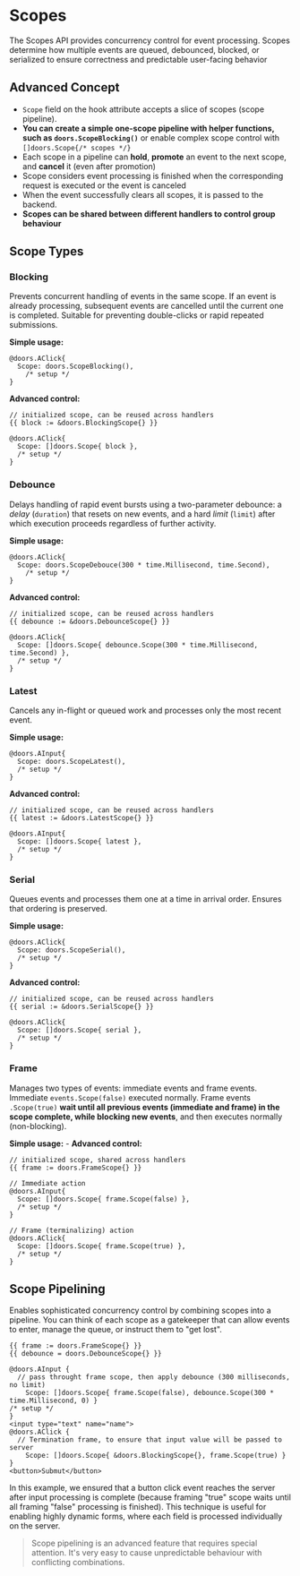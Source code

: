 # Scopes

The Scopes API provides concurrency control for event processing. Scopes determine how multiple events are queued, debounced, blocked, or serialized to ensure correctness and predictable user-facing behavior

## Advanced Concept

* `Scope` field on the hook attribute accepts a slice of scopes (scope pipeline). 
* **You can create a simple one-scope pipeline with helper functions, such as `doors.ScopeBlocking()`** or enable complex scope control with `[]doors.Scope{/* scopes */}`
* Each scope in a pipeline can **hold**, **promote** an event to the next scope, and **cancel** it (even after promotion)
* Scope considers event processing is finished when the corresponding request is executed or the event is canceled 
* When the event successfully clears all scopes, it is passed to the backend.
* **Scopes can be shared between different handlers to control group behaviour**

## Scope Types

### Blocking

Prevents concurrent handling of events in the same scope. If an event is already processing, subsequent events are cancelled until the current one is completed. Suitable for preventing double-clicks or rapid repeated submissions.

**Simple usage:**

```templ
@doors.AClick{
  Scope: doors.ScopeBlocking(),
	/* setup */
}
```

**Advanced control:**

```templ
// initialized scope, can be reused across handlers
{{ block := &doors.BlockingScope{} }}

@doors.AClick{
  Scope: []doors.Scope{ block },
  /* setup */
}
```

### Debounce

Delays handling of rapid event bursts using a two-parameter debounce: a *delay* (`duration`) that resets on new events, and a hard *limit* (`limit`) after which execution proceeds regardless of further activity.

**Simple usage:**

```templ
@doors.AClick{
  Scope: doors.ScopeDebouce(300 * time.Millisecond, time.Second),
	/* setup */
}
```

**Advanced control:**

```templ
// initialized scope, can be reused across handlers
{{ debounce := &doors.DebounceScope{} }}

@doors.AClick{
  Scope: []doors.Scope{ debounce.Scope(300 * time.Millisecond, time.Second) },
  /* setup */
}
```

### Latest

Cancels any in-flight or queued work and processes only the most recent event. 

**Simple usage:**

```templ
@doors.AInput{
  Scope: doors.ScopeLatest(),
  /* setup */
}
```

**Advanced control:**

```templ
// initialized scope, can be reused across handlers
{{ latest := &doors.LatestScope{} }}

@doors.AInput{
  Scope: []doors.Scope{ latest },
  /* setup */
}
```

### Serial

Queues events and processes them one at a time in arrival order. Ensures that ordering is preserved. 

**Simple usage:**

```templ
@doors.AClick{
  Scope: doors.ScopeSerial(),
  /* setup */
}
```

**Advanced control:**

```templ
// initialized scope, can be reused across handlers
{{ serial := &doors.SerialScope{} }}

@doors.AClick{
  Scope: []doors.Scope{ serial },
  /* setup */
}

```

### Frame

Manages two types of events: immediate events and frame events. Immediate `events.Scope(false)`  executed normally. Frame events `.Scope(true)` **wait until all previous events (immediate and frame) in the scope complete, while blocking new events**, and then executes normally (non-blocking).

**Simple usage:** -
**Advanced control:**

```temp
// initialized scope, shared across handlers
{{ frame := doors.FrameScope{} }}

// Immediate action
@doors.AInput{
  Scope: []doors.Scope{ frame.Scope(false) },
  /* setup */
}

// Frame (terminalizing) action
@doors.AClick{
  Scope: []doors.Scope{ frame.Scope(true) },
  /* setup */
}
```

## Scope Pipelining

Enables sophisticated concurrency control by combining scopes into a pipeline. You can think of each scope as a gatekeeper that can allow events to enter, manage the queue, or instruct them to "get lost".

```templ
{{ frame := doors.FrameScope{} }}
{{ debounce = doors.DebounceScope{} }}

@doors.AInput {
  // pass throught frame scope, then apply debounce (300 milliseconds, no limit)
	Scope: []doors.Scope{ frame.Scope(false), debounce.Scope(300 * time.Millisecond, 0) }
/* setup */
}
<input type="text" name="name">
@doors.AClick {
  // Termination frame, to ensure that input value will be passed to server
	Scope: []doors.Scope{ &doors.BlockingScope{}, frame.Scope(true) }
}
<button>Submut</button>
```

In this example, we ensured that a button click event reaches the server after input processing is complete (because framing "true" scope waits until all framing "false" processing is finished). This technique is useful for enabling highly dynamic forms, where each field is processed individually on the server.

> Scope pipelining is an advanced feature that requires special attention. It's very easy to cause unpredictable behaviour with conflicting combinations.

